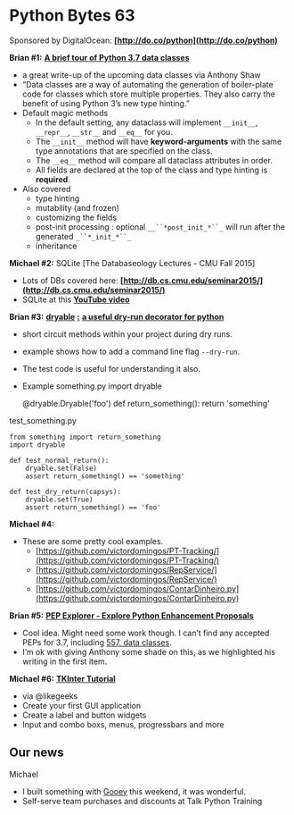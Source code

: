 # Python Bytes 63
Sponsored by DigitalOcean: **[http://do.co/python](http://do.co/python)**

**Brian #1:** [**A brief tour of Python 3.7 data classes**](https://hackernoon.com/a-brief-tour-of-python-3-7-data-classes-22ee5e046517)

- a great write-up of the upcoming data classes via Anthony Shaw
- “Data classes are a way of automating the generation of boiler-plate code for classes which store multiple properties. They also carry the benefit of using Python 3’s new type hinting.”
- Default magic methods
	- In the default setting, any dataclass will implement `__init__`, `__repr__`, `__str__` and `__eq__` for you.
	- The `__init__` method will have **keyword-arguments** with the same type annotations that are specified on the class.
	- The `__eq__` method will compare all dataclass attributes in order.
	- All fields are declared at the top of the class and type hinting is **required**.
- Also covered
	- type hinting
	- mutability (and frozen)
	- customizing the fields
	- post-init processing : optional `__``*post_init_*``_` will run after the generated `_``*_init_*``_`
	- inheritance

**Michael #2:** SQLite [The Databaseology Lectures - CMU Fall 2015]

-  Lots of DBs covered here: **[http://db.cs.cmu.edu/seminar2015/](http://db.cs.cmu.edu/seminar2015/)**
- SQLite at this [**YouTube video**](https://www.youtube.com/watch?v=gpxnbly9bz4&index=2&list=PLSE8ODhjZXjakeQR57ZdN5slUu2oPUr1Y)

**Brian #3:** [**dryable**](https://haarcuba.github.io/dryable/) [**:**](https://haarcuba.github.io/dryable/) [**a useful dry-run decorator for python**](https://haarcuba.github.io/dryable/)

- short circuit methods within your project during dry runs.
- example shows how to add a command line flag `--dry-run`.
- The test code is useful for understanding it also.
- Example something.py
    import dryable
    
    @dryable.Dryable('foo')
    def return_something():
        return 'something'

test_something.py

    from something import return_something
    import dryable
    
    def test_normal_return():
        dryable.set(False) 
        assert return_something() == 'something'
    
    def test_dry_return(capsys):
        dryable.set(True) 
        assert return_something() == 'foo'


**Michael #4:** 

- These are some pretty cool examples.
	- [https://github.com/victordomingos/PT-Tracking/](https://github.com/victordomingos/PT-Tracking/)
	- [https://github.com/victordomingos/RepService/](https://github.com/victordomingos/RepService/)
	- [https://github.com/victordomingos/ContarDinheiro.py](https://github.com/victordomingos/ContarDinheiro.py)

**Brian #5:** [**PEP Explorer - Explore Python Enhancement Proposals**](https://tonybaloney.github.io/pep-explorer/#)

- Cool idea. Might need some work though. I can’t find any accepted PEPs for 3.7, including [557, data classes](https://www.python.org/dev/peps/pep-0557/).
- I’m ok with giving Anthony some shade on this, as we highlighted his writing in the first item.

**Michael #6:** [**TKInter Tutorial**](https://likegeeks.com/python-gui-examples-tkinter-tutorial/)

- via @likegeeks
- Create your first GUI application
- Create a label and button widgets
- Input and combo boxs, menus, progressbars and more

## Our news

Michael

- I built something with [Gooey](https://github.com/chriskiehl/Gooey) this weekend, it was wonderful.
- Self-serve team purchases and discounts at Talk Python Training

